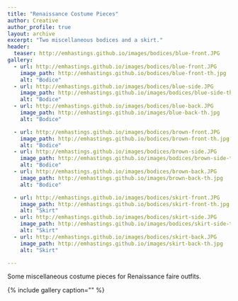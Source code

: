 ```yaml
---
title: "Renaissance Costume Pieces"
author: Creative
author_profile: true
layout: archive
excerpt: "Two miscellaneous bodices and a skirt."
header:
  teaser: http://emhastings.github.io/images/bodices/blue-front.JPG
gallery:
  - url: http://emhastings.github.io/images/bodices/blue-front.JPG
    image_path: http://emhastings.github.io/bodices/blue-front-th.jpg
    alt: "Bodice"  
  - url: http://emhastings.github.io/images/bodices/blue-side.JPG
    image_path: http://emhastings.github.io/images/bodices/blue-side-th.jpg
    alt: "Bodice"  
  - url: http://emhastings.github.io/images/bodices/blue-back.JPG
    image_path: http://emhastings.github.io/images/blue-back-th.jpg
    alt: "Bodice"  

  - url: http://emhastings.github.io/images/bodices/brown-front.JPG
    image_path: http://emhastings.github.io/bodices/brown-front-th.jpg
    alt: "Bodice"  
  - url: http://emhastings.github.io/images/bodices/brown-side.JPG
    image_path: http://emhastings.github.io/images/bodices/brown-side-th.jpg
    alt: "Bodice"  
  - url: http://emhastings.github.io/images/bodices/brown-back.JPG
    image_path: http://emhastings.github.io/images/brown-back-th.jpg
    alt: "Bodice"  

  - url: http://emhastings.github.io/images/bodices/skirt-front.JPG
    image_path: http://emhastings.github.io/bodices/skirt-front-th.jpg
    alt: "Skirt"  
  - url: http://emhastings.github.io/images/bodices/skirt-side.JPG
    image_path: http://emhastings.github.io/images/bodices/skirt-side-th.jpg
    alt: "Skirt"  
  - url: http://emhastings.github.io/images/bodices/skirt-back.JPG
    image_path: http://emhastings.github.io/images/skirt-back-th.jpg
    alt: "Skirt"      

---
```


Some miscellaneous costume pieces for Renaissance faire outfits.

{% include gallery caption="" %}


